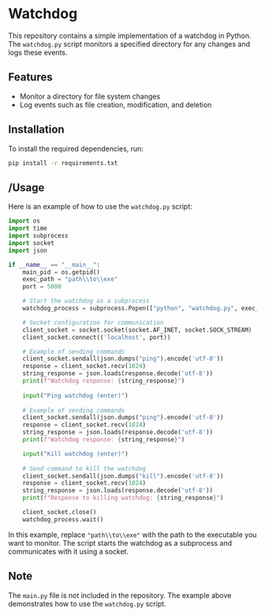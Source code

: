 # Watchdog

This repository contains a simple implementation of a watchdog in Python. The `watchdog.py` script monitors a specified directory for any changes and logs these events.

## Features

- Monitor a directory for file system changes
- Log events such as file creation, modification, and deletion

## Installation

To install the required dependencies, run:

```bash
pip install -r requirements.txt
```

## /Usage

Here is an example of how to use the `watchdog.py` script:

```python
import os
import time
import subprocess
import socket
import json

if __name__ == "__main__":
    main_pid = os.getpid()
    exec_path = "path\\to\\exe"
    port = 5000

    # Start the watchdog as a subprocess
    watchdog_process = subprocess.Popen(["python", "watchdog.py", exec_path, str(main_pid), str(port)])

    # Socket configuration for communication
    client_socket = socket.socket(socket.AF_INET, socket.SOCK_STREAM)
    client_socket.connect(('localhost', port))

    # Example of sending commands
    client_socket.sendall(json.dumps("ping").encode('utf-8'))
    response = client_socket.recv(1024)
    string_response = json.loads(response.decode('utf-8'))
    print(f"Watchdog response: {string_response}")
    
    input("Ping watchdog (enter)")
    
    # Example of sending commands
    client_socket.sendall(json.dumps("ping").encode('utf-8'))
    response = client_socket.recv(1024)
    string_response = json.loads(response.decode('utf-8'))
    print(f"Watchdog response: {string_response}")

    input("Kill watchdog (enter)")
    
    # Send command to kill the watchdog
    client_socket.sendall(json.dumps("kill").encode('utf-8'))
    response = client_socket.recv(1024)
    string_response = json.loads(response.decode('utf-8'))
    print(f"Response to killing watchdog: {string_response}")

    client_socket.close()
    watchdog_process.wait()
```

In this example, replace `"path\\to\\exe"` with the path to the executable you want to monitor. The script starts the watchdog as a subprocess and communicates with it using a socket.

## Note

The `main.py` file is not included in the repository. The example above demonstrates how to use the `watchdog.py` script.